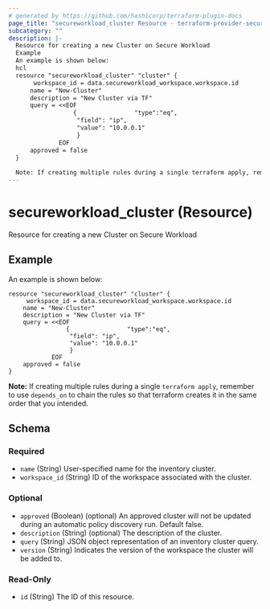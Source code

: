 ```yaml
---
# generated by https://github.com/hashicorp/terraform-plugin-docs
page_title: "secureworkload_cluster Resource - terraform-provider-secureworkload"
subcategory: ""
description: |-
  Resource for creating a new Cluster on Secure Workload
  Example
  An example is shown below:
  hcl
  resource "secureworkload_cluster" "cluster" {
       workspace_id = data.secureworkload_workspace.workspace.id
      name = "New-Cluster"
      description = "New Cluster via TF"
      query = <<EOF
                  {                "type":"eq",
                   "field": "ip",
                   "value": "10.0.0.1"
                   }
              EOF
      approved = false 
  }
  
  Note: If creating multiple rules during a single terraform apply, remember to use depends_on to chain the rules so that terraform creates it in the same order that you intended.
---
```


# secureworkload_cluster (Resource)

Resource for creating a new Cluster on Secure Workload

## Example
An example is shown below: 
```hcl
resource "secureworkload_cluster" "cluster" {
	 workspace_id = data.secureworkload_workspace.workspace.id
    name = "New-Cluster"
    description = "New Cluster via TF"
    query = <<EOF
                {        		 "type":"eq",
        		 "field": "ip",
        		 "value": "10.0.0.1"
        		 }
        	EOF
    approved = false 
}
```
**Note:** If creating multiple rules during a single `terraform apply`, remember to use `depends_on` to chain the rules so that terraform creates it in the same order that you intended.



<!-- schema generated by tfplugindocs -->
## Schema

### Required

- `name` (String) User-specified name for the inventory cluster.
- `workspace_id` (String) ID of the workspace associated with the cluster.

### Optional

- `approved` (Boolean) (optional) An approved cluster will not be updated during an automatic policy discovery run. Default false.
- `description` (String) (optional) The description of the cluster.
- `query` (String) JSON object representation of an inventory cluster query.
- `version` (String) Indicates the version of the workspace the cluster will be added to.

### Read-Only

- `id` (String) The ID of this resource.



